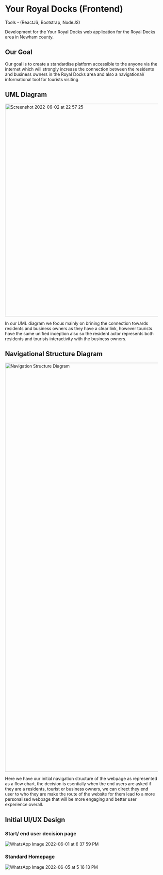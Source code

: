 # Your Royal Docks (Frontend)
Tools - (ReactJS, Bootstrap, NodeJS)

Development for the Your Royal Docks web application for the Royal Docks area in Newham county.

## Our Goal
Our goal is to create a standardise platform accessible to the anyone via the internet which will strongly increase the connection between the residents and business owners in the Royal Docks area and also a navigational/ informational tool for tourists visiting.

## UML Diagram

<img width="701" alt="Screenshot 2022-06-02 at 22 57 25" src="https://user-images.githubusercontent.com/77361838/171745218-f8cd5ce6-18cf-4de8-9cf1-c8259d4cabbf.png">

In our UML diagram we focus mainly on brining the connection towards residents and business owners as they have a clear link, however tourists have the same unified inception also so the resident actor represents both residents and tourists interactivity with the business owners.

## Navigational Structure Diagram 

<img width="1348" alt="Navigation Structure Diagram" src="https://user-images.githubusercontent.com/77361838/171745512-6bd84b28-13cd-4aef-a203-9560c3b72fc0.png">

Here we have our initial navigation structure of the webpage as represented as a flow chart, the decision is esentially when the end users are asked if they are a residents, tourist or business owners, we can direct they end user to who they are make the route of the website for them lead to a more personalised webpage that will be more engaging and better user experience overall. 

## Initial UI/UX Design

### Start/ end user decision page

![WhatsApp Image 2022-06-01 at 6 37 59 PM](https://user-images.githubusercontent.com/77361838/171745946-d0e04e01-28b9-4f8d-89ad-8c6ab736fa20.jpeg)

### Standard Homepage
![WhatsApp Image 2022-06-05 at 5 16 13 PM](https://user-images.githubusercontent.com/77361838/172152490-529c651a-a067-4f91-b70a-65b51f995201.jpeg)



